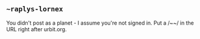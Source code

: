 ## `~raplys-lornex`
You didn't post as a planet - I assume you're not signed in. Put a /~~/ in the URL right after urbit.org.
